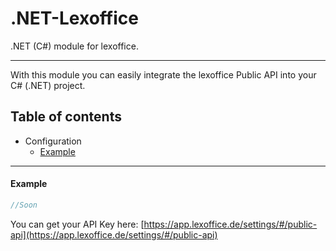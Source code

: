 # .NET-Lexoffice
.NET (C#) module for lexoffice.
___
With this module you can easily integrate the lexoffice Public API into your C# (.NET) project.

## Table of contents
- Configuration
    - [Example](#example)
___
#### Example
```cs
//Soon
```
You can get your API Key here: [https://app.lexoffice.de/settings/#/public-api](https://app.lexoffice.de/settings/#/public-api)
